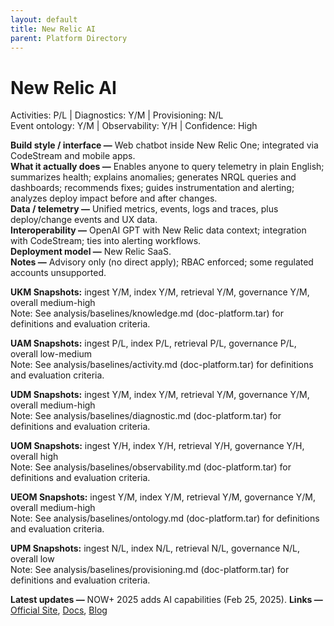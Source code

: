 ```yaml
---
layout: default
title: New Relic AI
parent: Platform Directory
---
```


# New Relic AI

Activities: P/L | Diagnostics: Y/M | Provisioning: N/L  <br>
Event ontology: Y/M | Observability: Y/H | Confidence: High

**Build style / interface —** Web chatbot inside New Relic One; integrated via CodeStream and mobile apps.  
**What it actually does —** Enables anyone to query telemetry in plain English; summarizes health; explains anomalies; generates NRQL queries and dashboards; recommends fixes; guides instrumentation and alerting; analyzes deploy impact before and after changes.  
**Data / telemetry —** Unified metrics, events, logs and traces, plus deploy/change events and UX data.  
**Interoperability —** OpenAI GPT with New Relic data context; integration with CodeStream; ties into alerting workflows.  
**Deployment model —** New Relic SaaS.  
**Notes —** Advisory only (no direct apply); RBAC enforced; some regulated accounts unsupported.

**UKM Snapshots:**
ingest Y/M, index Y/M, retrieval Y/M, governance Y/M, overall medium-high  <br>
Note: See analysis/baselines/knowledge.md (doc-platform.tar) for definitions and evaluation criteria.







**UAM Snapshots:**
ingest P/L, index P/L, retrieval P/L, governance P/L, overall low-medium  <br>
Note: See analysis/baselines/activity.md (doc-platform.tar) for definitions and evaluation criteria.






**UDM Snapshots:**
ingest Y/M, index Y/M, retrieval Y/M, governance Y/M, overall medium-high  <br>
Note: See analysis/baselines/diagnostic.md (doc-platform.tar) for definitions and evaluation criteria.






**UOM Snapshots:**
ingest Y/H, index Y/H, retrieval Y/H, governance Y/H, overall high  <br>
Note: See analysis/baselines/observability.md (doc-platform.tar) for definitions and evaluation criteria.






**UEOM Snapshots:**
ingest Y/M, index Y/M, retrieval Y/M, governance Y/M, overall medium-high  <br>
Note: See analysis/baselines/ontology.md (doc-platform.tar) for definitions and evaluation criteria.






**UPM Snapshots:**
ingest N/L, index N/L, retrieval N/L, governance N/L, overall low  <br>
Note: See analysis/baselines/provisioning.md (doc-platform.tar) for definitions and evaluation criteria.







**Latest updates —** NOW+ 2025 adds AI capabilities (Feb 25, 2025).
**Links —** [Official Site](https://newrelic.com/platform/new-relic-ai), [Docs](https://docs.newrelic.com/), [Blog](https://newrelic.com/blog/nerdlog/new-relic-now-2025-innovation-roundup)